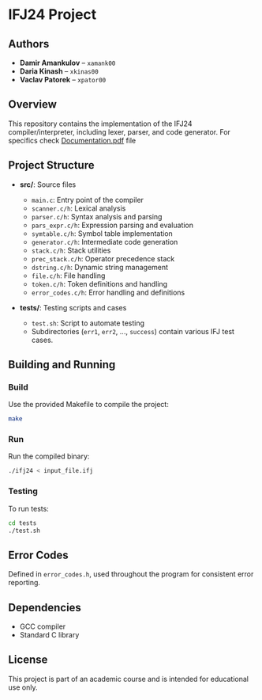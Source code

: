 # IFJ24 Project

## Authors

- **Damir Amankulov** – `xamank00`
- **Daria Kinash** – `xkinas00`
- **Vaclav Patorek** – `xpator00`

## Overview

This repository contains the implementation of the IFJ24 compiler/interpreter, including lexer, parser, and code generator. For specifics check [Documentation.pdf](./Documentation.pdf) file

## Project Structure

- **src/**: Source files
  - `main.c`: Entry point of the compiler
  - `scanner.c/h`: Lexical analysis
  - `parser.c/h`: Syntax analysis and parsing
  - `pars_expr.c/h`: Expression parsing and evaluation
  - `symtable.c/h`: Symbol table implementation
  - `generator.c/h`: Intermediate code generation
  - `stack.c/h`: Stack utilities
  - `prec_stack.c/h`: Operator precedence stack
  - `dstring.c/h`: Dynamic string management
  - `file.c/h`: File handling
  - `token.c/h`: Token definitions and handling
  - `error_codes.c/h`: Error handling and definitions

- **tests/**: Testing scripts and cases
  - `test.sh`: Script to automate testing
  - Subdirectories (`err1`, `err2`, ..., `success`) contain various IFJ test cases.

## Building and Running

### Build

Use the provided Makefile to compile the project:
```bash
make
```

### Run

Run the compiled binary:
```bash
./ifj24 < input_file.ifj
```

### Testing

To run tests:
```bash
cd tests
./test.sh
```

## Error Codes

Defined in `error_codes.h`, used throughout the program for consistent error reporting.

## Dependencies

- GCC compiler
- Standard C library

## License

This project is part of an academic course and is intended for educational use only.
